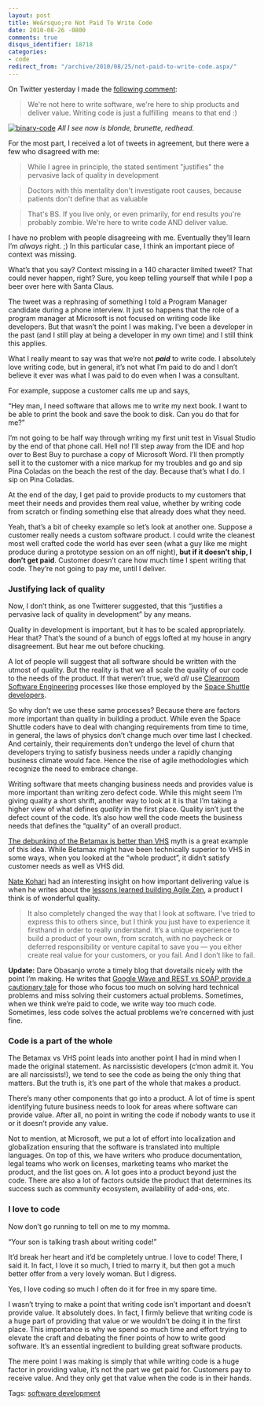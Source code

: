 ```yaml
---
layout: post
title: We&rsquo;re Not Paid To Write Code
date: 2010-08-26 -0800
comments: true
disqus_identifier: 18718
categories:
- code
redirect_from: "/archive/2010/08/25/not-paid-to-write-code.aspx/"
---
```


On Twitter yesterday I made the [following
comment](http://twitter.com/haacked/status/22118616918 "Comment on Twitter"):

> We're not here to write software, we're here to ship products and
> deliver value. Writing code is just a fulfilling  means to that end :)

[![binary-code](https://haacked.com/images/haacked_com/WindowsLiveWriter/WereNotHereToWriteSoftware_134DA/binary-code_thumb.jpg "binary-code")](https://haacked.com/images/haacked_com/WindowsLiveWriter/WereNotHereToWriteSoftware_134DA/binary-code_2.jpg)
*All I see now is blonde, brunette, redhead.*

For the most part, I received a lot of tweets in agreement, but there
were a few who disagreed with me:

> While I agree in principle, the stated sentiment "justifies" the
> pervasive lack of quality in development

> Doctors with this mentality don't investigate root causes, because
> patients don't define that as valuable

> That's BS. If you live only, or even primarily, for end results you're
> probably zombie. We're here to write code AND deliver value.

I have no problem with people disagreeing with me. Eventually they’ll
learn I’m *always* right. ;) In this particular case, I think an
important piece of context was missing.

What’s that you say? Context missing in a 140 character limited tweet?
That could never happen, right? Sure, you keep telling yourself that
while I pop a beer over here with Santa Claus.

The tweet was a rephrasing of something I told a Program Manager
candidate during a phone interview. It just so happens that the role of
a program manager at Microsoft is not focused on writing code like
developers. But that wasn’t the point I was making. I’ve been a
developer in the past (and I still play at being a developer in my own
time) and I still think this applies.

What I really meant to say was that we’re not ***paid*** to write code.
I absolutely love writing code, but in general, it’s not what I’m paid
to do and I don’t believe it ever was what I was paid to do even when I
was a consultant.

For example, suppose a customer calls me up and says,

“Hey man, I need software that allows me to write my next book. I want
to be able to print the book and save the book to disk. Can you do that
for me?”

I’m not going to be half way through writing my first unit test in
Visual Studio by the end of that phone call. Hell no! I’ll step away
from the IDE and hop over to Best Buy to purchase a copy of Microsoft
Word. I’ll then promptly sell it to the customer with a nice markup for
my troubles and go and sip Pina Coladas on the beach the rest of the
day. Because that’s what I do. I sip on Pina Coladas.

At the end of the day, I get paid to provide products to my customers
that meet their needs and provides them real value, whether by writing
code from scratch or finding something else that already does what they
need.

Yeah, that’s a bit of cheeky example so let’s look at another one.
Suppose a customer really needs a custom software product. I could write
the cleanest most well crafted code the world has ever seen (what a guy
like me might produce during a prototype session on an off night), **but
if it doesn’t ship, I don’t get paid**. Customer doesn’t care how much
time I spent writing that code. They’re not going to pay me, until I
deliver.

### Justifying lack of quality

Now, I don’t think, as one Twitterer suggested, that this “justifies a
pervasive lack of quality in development” by any means.

Quality in development is important, but it has to be scaled
appropriately. Hear that? That’s the sound of a bunch of eggs lofted at
my house in angry disagreement. But hear me out before chucking.

A lot of people will suggest that all software should be written with
the utmost of quality. But the reality is that we all scale the quality
of our code to the needs of the product. If that weren’t true, we’d
*all* use [Cleanroom Software
Engineering](http://en.wikipedia.org/wiki/Cleanroom_Software_Engineering "Cleanroom Software Engineering")
processes like those employed by the [Space Shuttle
developers](http://www.fastcompany.com/node/28121/print "They Write the Righ Stuff").

So why don’t we use these same processes? Because there are factors more
important than quality in building a product. While even the Space
Shuttle coders have to deal with changing requirements from time to
time, in general, the laws of physics don’t change much over time last I
checked. And certainly, their requirements don’t undergo the level of
churn that developers trying to satisfy business needs under a rapidly
changing business climate would face. Hence the rise of agile
methodologies which recognize the need to embrace change.

Writing software that meets changing business needs and provides value
is more important than writing zero defect code. While this might seem
I’m giving quality a short shrift, another way to look at it is that I’m
taking a higher view of what defines *quality* in the first place.
Quality isn’t just the defect count of the code. It’s also how well the
code meets the business needs that defines the “quality” of an overall
product.

[The debunking of the Betamax is better than
VHS](http://www.guardian.co.uk/technology/2003/jan/25/comment.comment "debunking betamax better than vhs")
myth is a great example of this idea. While Betamax might have been
technically superior to VHS in some ways, when you looked at the “whole
product”, it didn’t satisfy customer needs as well as VHS did.

[Nate Kohari](http://kohari.org/ "Nate Kohari's Blog") had an
interesting insight on how important delivering value is when he writes
about the [lessons learned building Agile
Zen](http://kohari.org/2010/08/24/looking-back/ "Looking Back"), a
product I think is of wonderful quality.

> It also completely changed the way that I look at software. I’ve tried
> to express this to others since, but I think you just have to
> experience it firsthand in order to really understand. It’s a unique
> experience to build a product of your own, from scratch, with no
> paycheck or deferred responsibility or venture capital to save you —
> you either create real value for your customers, or you fail. And I
> don’t like to fail.

**Update:** Dare Obasanjo wrote a timely blog that dovetails nicely with
the point I’m making. He writes that [Google Wave and REST vs SOAP
provide a cautionary
tale](http://www.25hoursaday.com/weblog/2010/08/27/LessonsFromGoogleWaveAndRESTVsSOAPFightingComplexityOfOurOwnChoosing.aspx "Complexity of our own choosing")
for those who focus too much on solving hard technical problems and miss
solving their customers actual problems. Sometimes, when we think we’re
paid to code, we write way too much code. Sometimes, less code solves
the actual problems we’re concerned with just fine.

### Code is a part of the whole

The Betamax vs VHS point leads into another point I had in mind when I
made the original statement. As narcissistic developers (c’mon admit it.
You are all narcissists!), we tend to see the code as being the only
thing that matters. But the truth is, it’s one part of the whole that
makes a product.

There’s many other components that go into a product. A lot of time is
spent identifying future business needs to look for areas where software
can provide value. After all, no point in writing the code if nobody
wants to use it or it doesn’t provide any value.

Not to mention, at Microsoft, we put a lot of effort into localization
and globalization ensuring that the software is translated into multiple
languages. On top of this, we have writers who produce documentation,
legal teams who work on licenses, marketing teams who market the
product, and the list goes on. A lot goes into a product beyond just the
code. There are also a lot of factors outside the product that
determines its success such as community ecosystem, availability of
add-ons, etc.

### I love to code

Now don’t go running to tell on me to my momma.

“Your son is talking trash about writing code!”

It’d break her heart and it’d be completely untrue. I love to code!
There, I said it. In fact, I love it so much, I tried to marry it, but
then got a much better offer from a very lovely woman. But I digress.

Yes, I love coding so much I often do it for free in my spare time.

I wasn’t trying to make a point that writing code isn’t important and
doesn’t provide value. It absolutely does. In fact, I firmly believe
that writing code is a huge part of providing that value or we wouldn’t
be doing it in the first place. This importance is why we spend so much
time and effort trying to elevate the craft and debating the finer
points of how to write good software. It’s an essential ingredient to
building great software products.

The mere point I was making is simply that while writing code is a huge
factor in providing value, it’s not the part we get paid for. Customers
pay to receive value. And they only get that value when the code is in
their hands.

Tags: [software
development](https://haacked.com/tags/software+development/default.aspx)


